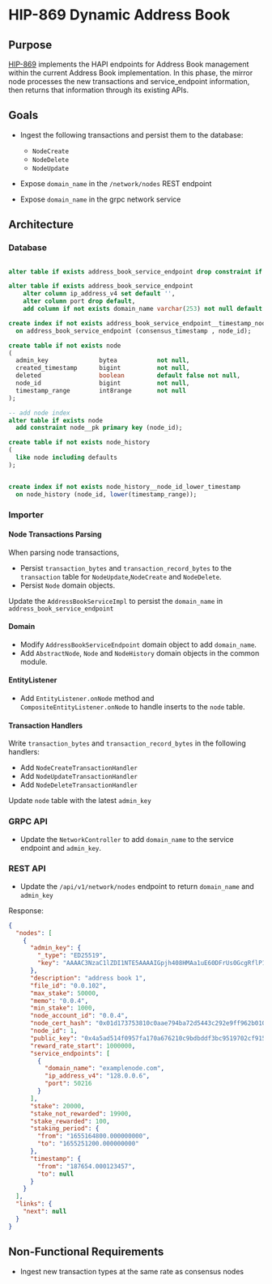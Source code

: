 # HIP-869 Dynamic Address Book

## Purpose

[HIP-869](https://hips.hedera.com/hip/hip-869) implements the HAPI endpoints for Address Book management within the
current Address Book implementation.
In this phase, the mirror node processes the new transactions and service_endpoint information,
then returns that information through its existing APIs.

## Goals

- Ingest the following transactions and persist them to the database:

  - `NodeCreate`
  - `NodeDelete`
  - `NodeUpdate`

- Expose `domain_name` in the `/network/nodes` REST endpoint
- Expose `domain_name` in the grpc network service

## Architecture

### Database

```sql

alter table if exists address_book_service_endpoint drop constraint if exists address_book_service_endpoint_pkey;

alter table if exists address_book_service_endpoint
    alter column ip_address_v4 set default '',
    alter column port drop default,
    add column if not exists domain_name varchar(253) not null default '';

create index if not exists address_book_service_endpoint__timestamp_node_id
  on address_book_service_endpoint (consensus_timestamp , node_id);

create table if not exists node
(
  admin_key              bytea           not null,
  created_timestamp      bigint          not null,
  deleted                boolean         default false not null,
  node_id                bigint          not null,
  timestamp_range        int8range       not null
);

-- add node index
alter table if exists node
  add constraint node__pk primary key (node_id);

create table if not exists node_history
(
  like node including defaults
);


create index if not exists node_history__node_id_lower_timestamp
  on node_history (node_id, lower(timestamp_range));

```

### Importer

#### Node Transactions Parsing

When parsing node transactions,

- Persist `transaction_bytes` and `transaction_record_bytes` to the `transaction` table for `NodeUpdate`,`NodeCreate` and `NodeDelete`.
- Persist `Node` domain objects.

Update the `AddressBookServiceImpl` to persist the `domain_name` in `address_book_service_endpoint`

#### Domain

- Modify `AddressBookServiceEndpoint` domain object to add `domain_name`.
- Add `AbstractNode`, `Node` and `NodeHistory` domain objects in the common module.

#### EntityListener

- Add `EntityListener.onNode` method and `CompositeEntityListener.onNode` to handle inserts to the `node` table.

#### Transaction Handlers

Write `transaction_bytes` and `transaction_record_bytes` in the following handlers:

- Add `NodeCreateTransactionHandler`
- Add `NodeUpdateTransactionHandler`
- Add `NodeDeleteTransactionHandler`

Update `node` table with the latest `admin_key`

### GRPC API

- Update the `NetworkController` to add `domain_name` to the service endpoint and `admin_key`.

### REST API

- Update the `/api/v1/network/nodes` endpoint to return `domain_name` and `admin_key`

Response:

```json
{
  "nodes": [
    {
      "admin_key": {
        "_type": "ED25519",
        "key": "AAAAC3NzaC1lZDI1NTE5AAAAIGpjh408HMAa1uE60DFrUs0GcgRflP1Hc3iLJlesVfCb"
      },
      "description": "address book 1",
      "file_id": "0.0.102",
      "max_stake": 50000,
      "memo": "0.0.4",
      "min_stake": 1000,
      "node_account_id": "0.0.4",
      "node_cert_hash": "0x01d173753810c0aae794ba72d5443c292e9ff962b01046220dd99f5816422696e0569c977e2f169e1e5688afc8f4aa16",
      "node_id": 1,
      "public_key": "0x4a5ad514f0957fa170a676210c9bdbddf3bc9519702cf915fa6767a40463b96f",
      "reward_rate_start": 1000000,
      "service_endpoints": [
        {
          "domain_name": "examplenode.com",
          "ip_address_v4": "128.0.0.6",
          "port": 50216
        }
      ],
      "stake": 20000,
      "stake_not_rewarded": 19900,
      "stake_rewarded": 100,
      "staking_period": {
        "from": "1655164800.000000000",
        "to": "1655251200.000000000"
      },
      "timestamp": {
        "from": "187654.000123457",
        "to": null
      }
    }
  ],
  "links": {
    "next": null
  }
}
```

## Non-Functional Requirements

- Ingest new transaction types at the same rate as consensus nodes
